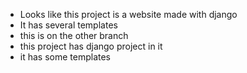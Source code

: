 - Looks like this project is a website made with django
- It has several templates
- this is on the other branch
- this project has django project in it
- it has some templates
